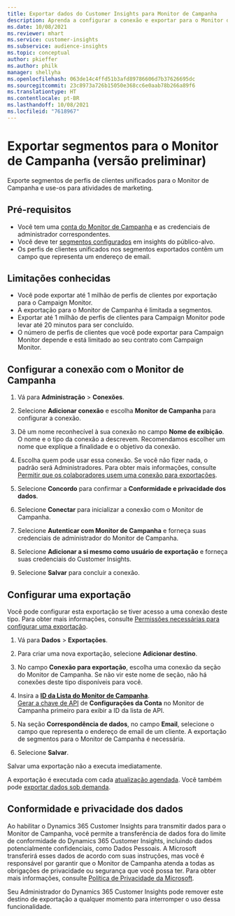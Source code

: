 ```yaml
---
title: Exportar dados do Customer Insights para Monitor de Campanha
description: Aprenda a configurar a conexão e exportar para o Monitor de Campanha.
ms.date: 10/08/2021
ms.reviewer: mhart
ms.service: customer-insights
ms.subservice: audience-insights
ms.topic: conceptual
author: pkieffer
ms.author: philk
manager: shellyha
ms.openlocfilehash: 063de14c4ffd51b3afd89786606d7b37626695dc
ms.sourcegitcommit: 23c8973a726b15050e368cc6e0aab78b266a89f6
ms.translationtype: HT
ms.contentlocale: pt-BR
ms.lasthandoff: 10/08/2021
ms.locfileid: "7618967"
---
```

# <a name="export-segments-to-campaign-monitor-preview"></a>Exportar segmentos para o Monitor de Campanha (versão preliminar)

Exporte segmentos de perfis de clientes unificados para o Monitor de Campanha e use-os para atividades de marketing.

## <a name="prerequisites"></a>Pré-requisitos

-   Você tem uma [conta do Monitor de Campanha](https://www.campaignmonitor.com/) e as credenciais de administrador correspondentes.
-   Você deve ter [segmentos configurados](segments.md) em insights do público-alvo.
-   Os perfis de clientes unificados nos segmentos exportados contêm um campo que representa um endereço de email.

## <a name="known-limitations"></a>Limitações conhecidas

- Você pode exportar até 1 milhão de perfis de clientes por exportação para o Campaign Monitor.
- A exportação para o Monitor de Campanha é limitada a segmentos.
- Exportar até 1 milhão de perfis de clientes para Campaign Monitor pode levar até 20 minutos para ser concluído. 
- O número de perfis de clientes que você pode exportar para Campaign Monitor depende e está limitado ao seu contrato com Campaign Monitor.

## <a name="set-up-connection-to-campaign-monitor"></a>Configurar a conexão com o Monitor de Campanha

1. Vá para **Administração** > **Conexões**.

1. Selecione **Adicionar conexão** e escolha **Monitor de Campanha** para configurar a conexão.

1. Dê um nome reconhecível à sua conexão no campo **Nome de exibição**. O nome e o tipo da conexão a descrevem. Recomendamos escolher um nome que explique a finalidade e o objetivo da conexão.

1. Escolha quem pode usar essa conexão. Se você não fizer nada, o padrão será Administradores. Para obter mais informações, consulte [Permitir que os colaboradores usem uma conexão para exportações](connections.md#allow-contributors-to-use-a-connection-for-exports).

1. Selecione **Concordo** para confirmar a **Conformidade e privacidade dos dados**.

1. Selecione **Conectar** para inicializar a conexão com o Monitor de Campanha.

1. Selecione **Autenticar com Monitor de Campanha** e forneça suas credenciais de administrador do Monitor de Campanha.

1. Selecione **Adicionar a si mesmo como usuário de exportação** e forneça suas credenciais do Customer Insights.

1. Selecione **Salvar** para concluir a conexão.

## <a name="configure-an-export"></a>Configurar uma exportação

Você pode configurar esta exportação se tiver acesso a uma conexão deste tipo. Para obter mais informações, consulte [Permissões necessárias para configurar uma exportação](export-destinations.md#set-up-a-new-export).

1. Vá para **Dados** > **Exportações**.

1. Para criar uma nova exportação, selecione **Adicionar destino**.

1. No campo **Conexão para exportação**, escolha uma conexão da seção do Monitor de Campanha. Se não vir este nome de seção, não há conexões deste tipo disponíveis para você.

1. Insira a [**ID da Lista do Monitor de Campanha**](https://www.campaignmonitor.com/api/getting-started/#your-list-id).    
   [Gerar a chave de API](https://www.campaignmonitor.com/api/getting-started/) de **Configurações da Conta** no Monitor de Campanha primeiro para exibir a ID da lista de API.  

1. Na seção **Correspondência de dados**, no campo **Email**, selecione o campo que representa o endereço de email de um cliente. A exportação de segmentos para o Monitor de Campanha é necessária.

1. Selecione **Salvar**.

Salvar uma exportação não a executa imediatamente.

A exportação é executada com cada [atualização agendada](system.md#schedule-tab). Você também pode [exportar dados sob demanda](export-destinations.md#run-exports-on-demand). 


## <a name="data-privacy-and-compliance"></a>Conformidade e privacidade dos dados

Ao habilitar o Dynamics 365 Customer Insights para transmitir dados para o Monitor de Campanha, você permite a transferência de dados fora do limite de conformidade do Dynamics 365 Customer Insights, incluindo dados potencialmente confidenciais, como Dados Pessoais. A Microsoft transferirá esses dados de acordo com suas instruções, mas você é responsável por garantir que o Monitor de Campanha atenda a todas as obrigações de privacidade ou segurança que você possa ter. Para obter mais informações, consulte [Política de Privacidade da Microsoft](https://go.microsoft.com/fwlink/?linkid=396732).

Seu Administrador do Dynamics 365 Customer Insights pode remover este destino de exportação a qualquer momento para interromper o uso dessa funcionalidade.
